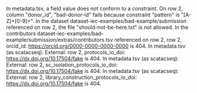 In metadata.tsv, a field value does not conform to a constraint. On row 2, column "donor_id", "bad-donor-id" fails because constraint "pattern" is "[A-Z]+[0-9]+".
In the dataset dataset-iec-examples/bad-example/submission referenced on row 2, the file "should-not-be-here.txt" is not allowed.
In the contributors dataset-iec-examples/bad-example/submission/extras/contributors.tsv referenced on row 2, row 2, orcid_id: https://orcid.org/0000-0000-0000-0000 is 404.
In metadata.tsv (as scatacseq): External: row 2, protocols_io_doi: https://dx.doi.org/10.17504/fake is 404.
In metadata.tsv (as scatacseq): External: row 2, sc_isolation_protocols_io_doi: https://dx.doi.org/10.17504/fake is 404.
In metadata.tsv (as scatacseq): External: row 2, library_construction_protocols_io_doi: https://dx.doi.org/10.17504/fake is 404.
